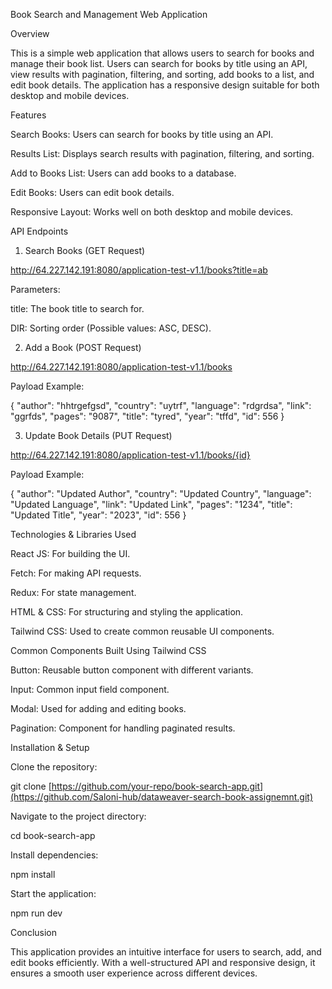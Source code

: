 Book Search and Management Web Application

Overview

This is a simple web application that allows users to search for books and manage their book list. Users can search for books by title using an API, view results with pagination, filtering, and sorting, add books to a list, and edit book details. The application has a responsive design suitable for both desktop and mobile devices.

Features

Search Books: Users can search for books by title using an API.

Results List: Displays search results with pagination, filtering, and sorting.

Add to Books List: Users can add books to a database.

Edit Books: Users can edit book details.

Responsive Layout: Works well on both desktop and mobile devices.

API Endpoints

1. Search Books (GET Request)

http://64.227.142.191:8080/application-test-v1.1/books?title=ab

Parameters:

title: The book title to search for.

DIR: Sorting order (Possible values: ASC, DESC).

2. Add a Book (POST Request)

http://64.227.142.191:8080/application-test-v1.1/books

Payload Example:

{
  "author": "hhtrgefgsd",
  "country": "uytrf",
  "language": "rdgrdsa",
  "link": "ggrfds",
  "pages": "9087",
  "title": "tyred",
  "year": "tffd",
  "id": 556
}

3. Update Book Details (PUT Request)

http://64.227.142.191:8080/application-test-v1.1/books/{id}

Payload Example:

{
  "author": "Updated Author",
  "country": "Updated Country",
  "language": "Updated Language",
  "link": "Updated Link",
  "pages": "1234",
  "title": "Updated Title",
  "year": "2023",
  "id": 556
}

Technologies & Libraries Used

React JS: For building the UI.

Fetch: For making API requests.

Redux: For state management.

HTML & CSS: For structuring and styling the application.

Tailwind CSS: Used to create common reusable UI components.

Common Components Built Using Tailwind CSS

Button: Reusable button component with different variants.

Input: Common input field component.

Modal: Used for adding and editing books.

Pagination: Component for handling paginated results.

Installation & Setup

Clone the repository:

git clone [https://github.com/your-repo/book-search-app.git](https://github.com/Saloni-hub/dataweaver-search-book-assignemnt.git)

Navigate to the project directory:

cd book-search-app

Install dependencies:

npm install

Start the application:

npm run dev

Conclusion

This application provides an intuitive interface for users to search, add, and edit books efficiently. With a well-structured API and responsive design, it ensures a smooth user experience across different devices.

